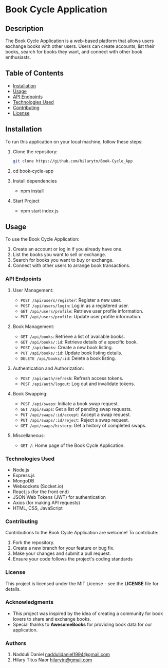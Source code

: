 # Book Cycle Application

## Description

The Book Cycle Application is a web-based platform that allows users exchange books with other users. Users can create accounts, list their books, search for books they want, and connect with other book enthusiasts. 

## Table of Contents

- [Installation](#installation)
- [Usage](#usage)
- [API Endpoints](#api-endpoints)
- [Technologies Used](#technologies-used)
- [Contributing](#contributing)
- [License](#license)

## Installation

To run this application on your local machine, follow these steps:

1. Clone the repository:

   ```bash
   git clone https://github.com/hilarytn/Book-Cycle_App

2. cd book-cycle-app

3. Install dependencies
    * npm install

4. Start Project
    * npm start index.js

## Usage
To use the Book Cycle Application:

1. Create an account or log in if you already have one.
2. List the books you want to sell or exchange.
3. Search for books you want to buy or exchange.
4. Connect with other users to arrange book transactions.

### API Endpoints
1. User Management:

    * `POST /api/users/register`: Register a new user.
    * `POST /api/users/login`: Log in as a registered user.
    * `GET /api/users/profile`: Retrieve user profile information.
    * `PUT /api/users/profile`: Update user profile information.
2. Book Management:

    * `GET /api/books`: Retrieve a list of available books.
    * `GET /api/books/:id`: Retrieve details of a specific book.
    * `POST /api/books`: Create a new book listing.
    * `PUT /api/books/:id`: Update book listing details.
    * `DELETE /api/books/:id`: Delete a book listing.

3. Authentication and Authorization:

    * `POST /api/auth/refresh`: Refresh access tokens.
    * `POST /api/auth/logout`: Log out and invalidate tokens.

4. Book Swapping:

    * `POST /api/swaps`: Initiate a book swap request.
    * `GET /api/swaps`: Get a list of pending swap requests.
    * `PUT /api/swaps/:id/accept`: Accept a swap request.
    * `PUT /api/swaps/:id/reject`: Reject a swap request.
    * `GET /api/swaps/history`: Get a history of completed swaps.

5. Miscellaneous:

    * `GET /`: Home page of the Book Cycle Application.

### Technologies Used
* Node.js
* Express.js
* MongoDB
* Websockets (Socket.io)
* React.js (for the front end)
* JSON Web Tokens (JWT) for authentication
* Axios (for making API requests)
* HTML, CSS, JavaScript

### Contributing
Contributions to the Book Cycle Application are welcome! To contribute:

1. Fork the repository.
2. Create a new branch for your feature or bug fix.
3. Make your changes and submit a pull request.
4. Ensure your code follows the project's coding standards

### License
This project is licensed under the MIT License - see the <b>LICENSE</b> file for details.

### Acknowledgments
* This project was inspired by the idea of creating a community for book lovers to share and exchange books.
* Special thanks to <b>AwesomeBooks</b> for providing book data for our application.

### Authors
1. Nadduli Daniel <naddulidaniel1994@gmail.com>
2. Hilary Titus Naor <hilarytn@gmail.com>
